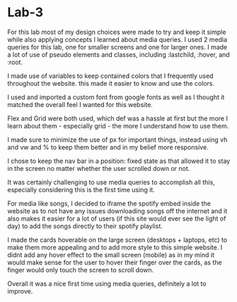 # Lab-3

For this lab most of my design choices were made to try and keep it simple while also applying concepts I learned about media queries. I used 2 media queries for this lab, one for smaller screens and one for larger ones. I made a lot of use of pseudo elements and classes, including :lastchild, :hover, and :root. 

I made use of variables to keep contained colors that I frequently used throughout the website. this made it easier to know and use the colors.

I used and imported a custom font from google fonts as well as I thought it matched the overall feel I wanted for this website. 

Flex and Grid were both used, which def was a hassle at first but the more I learn about them - especially grid - the more I understand how to use them.

I made sure to minimize the use of px for important things, instead using vh and vw and % to keep them better and in my belief more responsive. 

I chose to keep the nav bar in a position: fixed state as that allowed it to stay in the screen no matter whether the user scrolled down or not. 

It was certainly challenging to use media queries to accomplish all this, especially considering this is the first time using it.

For media like songs, I decided to iframe the spotify embed inside the website as to not have any issues downloading songs off the internet and it also makes it easier for a lot of users (if this site would ever see the light of day) to add the songs directly to their spotify playlist.

I made the cards hoverable on the large screen (desktops + laptops, etc) to make them more appealing and to add more style to this simple website. I didnt add any hover effect to the small screen (mobile) as in my mind it would make sense for the user to hover their finger over the cards, as the finger would only touch the screen to scroll down.

Overall it was a nice first time using media queries, definitely a lot to improve.

